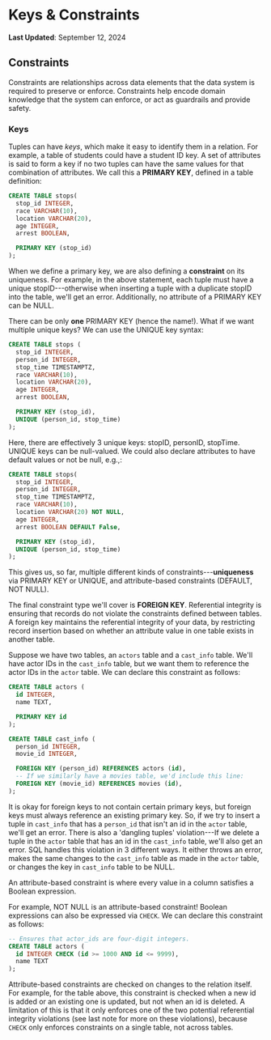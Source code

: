 # Keys & Constraints

**Last Updated**: September 12, 2024

## Constraints
Constraints are relationships across data elements that the data system is required to preserve or enforce. Constraints help encode domain knowledge that the system can enforce, or act as guardrails and provide safety.

### Keys

Tuples can have *keys*, which make it easy to identify them in a relation. For example, a table of students could have a student ID key. A set of attributes is said to form a key if no two tuples can have the same values for that combination of attributes. We call this a **PRIMARY KEY**, defined in a table definition:

```sql
CREATE TABLE stops(
  stop_id INTEGER,
  race VARCHAR(10),
  location VARCHAR(20),
  age INTEGER,
  arrest BOOLEAN,

  PRIMARY KEY (stop_id)
);
```

When we define a primary key, we are also defining a **constraint** on its uniqueness. For example, in the above statement, each tuple must have a unique stopID---otherwise when inserting a tuple with a duplicate stopID into the table, we'll get an error. Additionally, no attribute of a PRIMARY KEY can be NULL.

There can be only **one** PRIMARY KEY (hence the name!). What if we want multiple unique keys? We can use the UNIQUE key syntax:

```sql
CREATE TABLE stops (
  stop_id INTEGER,
  person_id INTEGER,
  stop_time TIMESTAMPTZ,
  race VARCHAR(10),
  location VARCHAR(20),
  age INTEGER,
  arrest BOOLEAN,

  PRIMARY KEY (stop_id),
  UNIQUE (person_id, stop_time)
);
```

Here, there are effectively 3 unique keys: stopID, personID, stopTime. UNIQUE keys can be null-valued. We could also declare attributes to have default values or not be null, e.g.,:

```sql
CREATE TABLE stops(
  stop_id INTEGER,
  person_id INTEGER,
  stop_time TIMESTAMPTZ,
  race VARCHAR(10),
  location VARCHAR(20) NOT NULL,
  age INTEGER,
  arrest BOOLEAN DEFAULT False,

  PRIMARY KEY (stop_id),
  UNIQUE (person_id, stop_time)
);
```

This gives us, so far, multiple different kinds of constraints---**uniqueness** via PRIMARY KEY or UNIQUE, and attribute-based constraints (DEFAULT, NOT NULL).

The final constraint type we'll cover is **FOREIGN KEY**. Referential integrity is ensuring that records do not violate the constraints defined between tables. A foreign key maintains the referential integrity of your data, by restricting record insertion based on whether an attribute value in one table exists in another table.

Suppose we have two tables, an `actors` table and a `cast_info` table. We'll have actor IDs in the `cast_info` table, but we want them to reference the actor IDs in the `actor` table. We can declare this constraint as follows:

```sql
CREATE TABLE actors (
  id INTEGER,
  name TEXT,

  PRIMARY KEY id
);
```

```sql
CREATE TABLE cast_info (
  person_id INTEGER,
  movie_id INTEGER,

  FOREIGN KEY (person_id) REFERENCES actors (id),
  -- If we similarly have a movies table, we'd include this line:
  FOREIGN KEY (movie_id) REFERENCES movies (id),
);
```

It is okay for foreign keys to not contain certain primary keys, but foreign keys must always reference an existing primary key. So, if we try to insert a tuple in `cast_info` that has a `person_id` that isn't an id in the `actor` table, we'll get an error. There is also a 'dangling tuples' violation---If we delete a tuple in the `actor` table that has an id in the `cast_info` table, we'll also get an error. SQL handles this violation in 3 different ways. It either throws an error, makes the same changes to the `cast_info` table as made in the `actor` table, or changes the key in `cast_info` table to be NULL.

An attribute-based constraint is where every value in a column satisfies a Boolean expression.

For example, NOT NULL is an attribute-based constraint! Boolean expressions can also be expressed via `CHECK`. We can declare this constraint as follows:

```sql
-- Ensures that actor_ids are four-digit integers.
CREATE TABLE actors (
  id INTEGER CHECK (id >= 1000 AND id <= 9999),
  name TEXT
);
```

Attribute-based constraints are checked on changes to the relation itself. For example, for the table above, this constraint is checked when a new id is added or an existing one is updated, but not when an id is deleted. A limitation of this is that it only enforces one of the two potential referential integrity violations (see last note for more on these violations), because `CHECK` only enforces constraints on a single table, not across tables.

